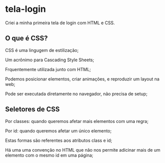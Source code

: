 # tela-login
 Criei a minha primeira tela de login com HTML e CSS.

## O que é CSS?

CSS é uma lingugem de estilização;

Um acrônimo para Cascading Style Sheets;

Frquentemente utilizada junto com HTML;

Podemos posicionar elementos, criar animações, e reproduzir um layout na web;

Pode ser executada diretamente no navegador, não precisa de setup;

## Seletores de CSS

Por classes: quando queremos afetar mais elementos com uma regra;

Por id: quando queremos afetar um único elemento;

Estas formas são referentes aos atributos class e id;

Há uma uma convenção no HTML que não nos permite adicinar mais de um elemento com o mesmo id em uma página;

